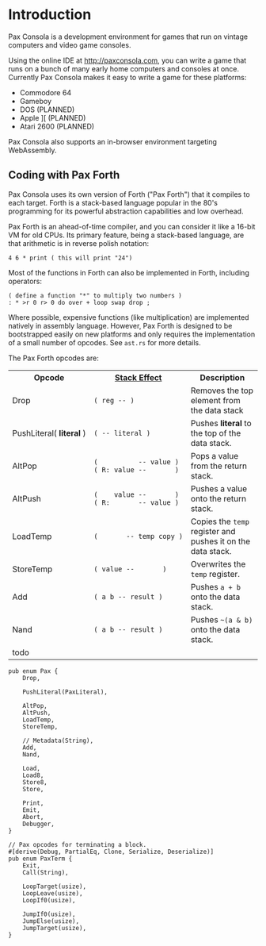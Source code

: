 <style>
    #opcodes tr td:nth-child(1) code,
    #opcodes tr td:nth-child(2) code {
        white-space: pre;
    }
</style>

# Introduction

Pax Consola is a development environment for games that run on vintage computers and video game
consoles.

Using the online IDE at http://paxconsola.com, you can write a game that runs on a bunch of many
early home computers and consoles at once. Currently Pax Consola makes it easy to write a game for
these platforms:

* Commodore 64
* Gameboy
* DOS (PLANNED)
* Apple ][ (PLANNED)
* Atari 2600 (PLANNED)

Pax Consola also supports an in-browser environment targeting WebAssembly.

## Coding with Pax Forth

Pax Consola uses its own version of Forth ("Pax Forth") that it compiles to each target. Forth is a stack-based
language popular in the 80's programming for its powerful abstraction capabilities and low overhead.

Pax Forth is an ahead-of-time compiler, and you can consider it like a 16-bit VM for old CPUs. Its
primary feature, being a stack-based language, are that arithmetic is in reverse polish notation:

```fth
4 6 * print ( this will print "24")
```

Most of the functions in Forth can also be implemented in Forth, including operators:

```fth
( define a function "*" to multiply two numbers )
: * >r 0 r> 0 do over + loop swap drop ;
```

Where possible, expensive functions (like multiplication) are implemented natively in assembly
language. However, Pax Forth is designed to be bootstrapped easily on new platforms and only
requires the implementation of a small number of opcodes. See `ast.rs` for more details.

The Pax Forth opcodes are:

<table id="opcodes">
<tr>
<th>Opcode</th>
<th><a href="https://www.complang.tuwien.ac.at/forth/gforth/Docs-html/Stack_002dEffect-Comments-Tutorial.html">Stack Effect</a></th>
<th>Description</th>
</tr>

<tr>
<td>Drop</td>
<td><code>( reg -- )</code></td>
<td>Removes the top element from the data stack</td>
</tr>

<tr>
<td><nobr>PushLiteral( <b>literal</b> )</nobr></td>
<td><code>( -- literal )</code></td>
<td>Pushes <b>literal</b> to the top of the data stack.</td>
</tr>

<tr>
<td>AltPop</td>
<td><code>(          -- value )</code><br><code>( R: value --       )</code></td>
<td>Pops a value from the return stack.</td>
</tr>

<tr>
<td>AltPush</td>
<td><code>(    value --       )</code><br><code>( R:       -- value )</code></td>
<td>Pushes a value onto the return stack.</td>
</tr>

<tr>
<td>LoadTemp</td>
<td><code>(       -- temp copy )</code></td>
<td>Copies the <code>temp</code> register and pushes it on the data stack.</td>
</tr>

<tr>
<td>StoreTemp</td>
<td><code>( value --       )</code></td>
<td>Overwrites the <code>temp</code> register.</td>
</tr>

<tr>
<td>Add</td>
<td><code>( a b -- result )</code></td>
<td>Pushes <code>a + b</code> onto the data stack.</td>
</tr>

<tr>
<td>Nand</td>
<td><code>( a b -- result )</code></td>
<td>Pushes <code>~(a & b)</code> onto the data stack.</td>
</tr>


<tr>
<td>todo</td>
</tr>
</table>

```
pub enum Pax {
    Drop,

    PushLiteral(PaxLiteral),

    AltPop,
    AltPush,
    LoadTemp,
    StoreTemp,

    // Metadata(String),
    Add,
    Nand,

    Load,
    Load8,
    Store8,
    Store,

    Print,
    Emit,
    Abort,
    Debugger,
}

// Pax opcodes for terminating a block.
#[derive(Debug, PartialEq, Clone, Serialize, Deserialize)]
pub enum PaxTerm {
    Exit,
    Call(String),

    LoopTarget(usize),
    LoopLeave(usize),
    LoopIf0(usize),

    JumpIf0(usize),
    JumpElse(usize),
    JumpTarget(usize),
}
```
